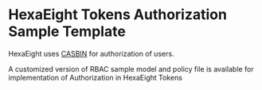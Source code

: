 # HexaEight Tokens Authorization Sample Template

HexaEight uses [CASBIN](https://casbin.org) for authorization of users.  

A customized version of RBAC sample model and policy file is available for implementation of Authorization in HexaEight Tokens
